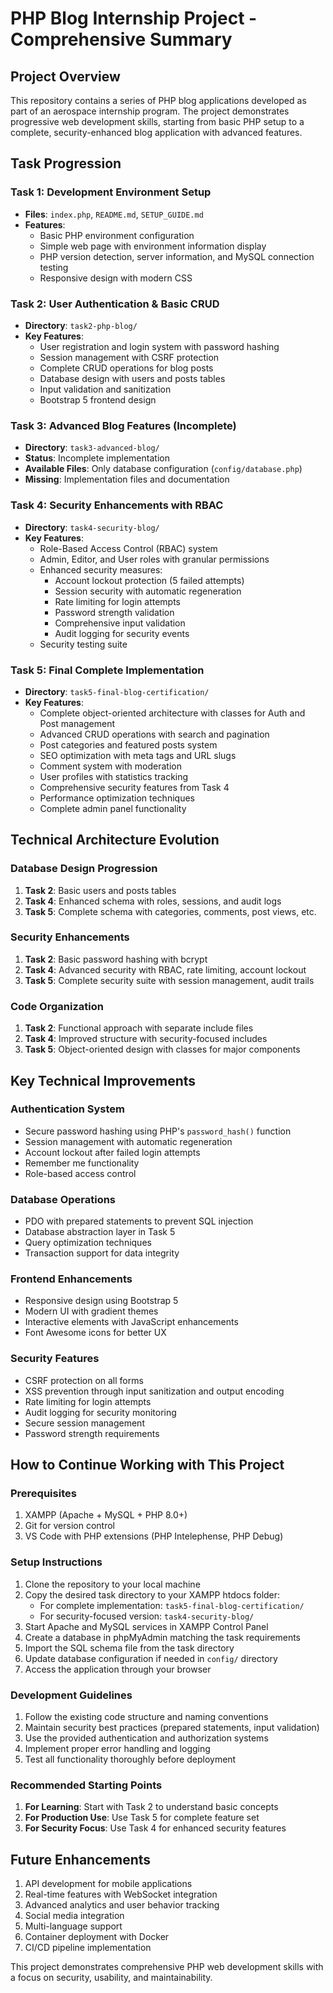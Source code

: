 # PHP Blog Internship Project - Comprehensive Summary

## Project Overview

This repository contains a series of PHP blog applications developed as part of an aerospace internship program. The project demonstrates progressive web development skills, starting from basic PHP setup to a complete, security-enhanced blog application with advanced features.

## Task Progression

### Task 1: Development Environment Setup
- **Files**: `index.php`, `README.md`, `SETUP_GUIDE.md`
- **Features**:
  - Basic PHP environment configuration
  - Simple web page with environment information display
  - PHP version detection, server information, and MySQL connection testing
  - Responsive design with modern CSS

### Task 2: User Authentication & Basic CRUD
- **Directory**: `task2-php-blog/`
- **Key Features**:
  - User registration and login system with password hashing
  - Session management with CSRF protection
  - Complete CRUD operations for blog posts
  - Database design with users and posts tables
  - Input validation and sanitization
  - Bootstrap 5 frontend design

### Task 3: Advanced Blog Features (Incomplete)
- **Directory**: `task3-advanced-blog/`
- **Status**: Incomplete implementation
- **Available Files**: Only database configuration (`config/database.php`)
- **Missing**: Implementation files and documentation

### Task 4: Security Enhancements with RBAC
- **Directory**: `task4-security-blog/`
- **Key Features**:
  - Role-Based Access Control (RBAC) system
  - Admin, Editor, and User roles with granular permissions
  - Enhanced security measures:
    - Account lockout protection (5 failed attempts)
    - Session security with automatic regeneration
    - Rate limiting for login attempts
    - Password strength validation
    - Comprehensive input validation
    - Audit logging for security events
  - Security testing suite

### Task 5: Final Complete Implementation
- **Directory**: `task5-final-blog-certification/`
- **Key Features**:
  - Complete object-oriented architecture with classes for Auth and Post management
  - Advanced CRUD operations with search and pagination
  - Post categories and featured posts system
  - SEO optimization with meta tags and URL slugs
  - Comment system with moderation
  - User profiles with statistics tracking
  - Comprehensive security features from Task 4
  - Performance optimization techniques
  - Complete admin panel functionality

## Technical Architecture Evolution

### Database Design Progression
1. **Task 2**: Basic users and posts tables
2. **Task 4**: Enhanced schema with roles, sessions, and audit logs
3. **Task 5**: Complete schema with categories, comments, post views, etc.

### Security Enhancements
1. **Task 2**: Basic password hashing with bcrypt
2. **Task 4**: Advanced security with RBAC, rate limiting, account lockout
3. **Task 5**: Complete security suite with session management, audit trails

### Code Organization
1. **Task 2**: Functional approach with separate include files
2. **Task 4**: Improved structure with security-focused includes
3. **Task 5**: Object-oriented design with classes for major components

## Key Technical Improvements

### Authentication System
- Secure password hashing using PHP's `password_hash()` function
- Session management with automatic regeneration
- Account lockout after failed login attempts
- Remember me functionality
- Role-based access control

### Database Operations
- PDO with prepared statements to prevent SQL injection
- Database abstraction layer in Task 5
- Query optimization techniques
- Transaction support for data integrity

### Frontend Enhancements
- Responsive design using Bootstrap 5
- Modern UI with gradient themes
- Interactive elements with JavaScript enhancements
- Font Awesome icons for better UX

### Security Features
- CSRF protection on all forms
- XSS prevention through input sanitization and output encoding
- Rate limiting for login attempts
- Audit logging for security monitoring
- Secure session management
- Password strength requirements

## How to Continue Working with This Project

### Prerequisites
1. XAMPP (Apache + MySQL + PHP 8.0+)
2. Git for version control
3. VS Code with PHP extensions (PHP Intelephense, PHP Debug)

### Setup Instructions
1. Clone the repository to your local machine
2. Copy the desired task directory to your XAMPP htdocs folder:
   - For complete implementation: `task5-final-blog-certification/`
   - For security-focused version: `task4-security-blog/`
3. Start Apache and MySQL services in XAMPP Control Panel
4. Create a database in phpMyAdmin matching the task requirements
5. Import the SQL schema file from the task directory
6. Update database configuration if needed in `config/` directory
7. Access the application through your browser

### Development Guidelines
1. Follow the existing code structure and naming conventions
2. Maintain security best practices (prepared statements, input validation)
3. Use the provided authentication and authorization systems
4. Implement proper error handling and logging
5. Test all functionality thoroughly before deployment

### Recommended Starting Points
1. **For Learning**: Start with Task 2 to understand basic concepts
2. **For Production Use**: Use Task 5 for complete feature set
3. **For Security Focus**: Use Task 4 for enhanced security features

## Future Enhancements
1. API development for mobile applications
2. Real-time features with WebSocket integration
3. Advanced analytics and user behavior tracking
4. Social media integration
5. Multi-language support
6. Container deployment with Docker
7. CI/CD pipeline implementation

This project demonstrates comprehensive PHP web development skills with a focus on security, usability, and maintainability.